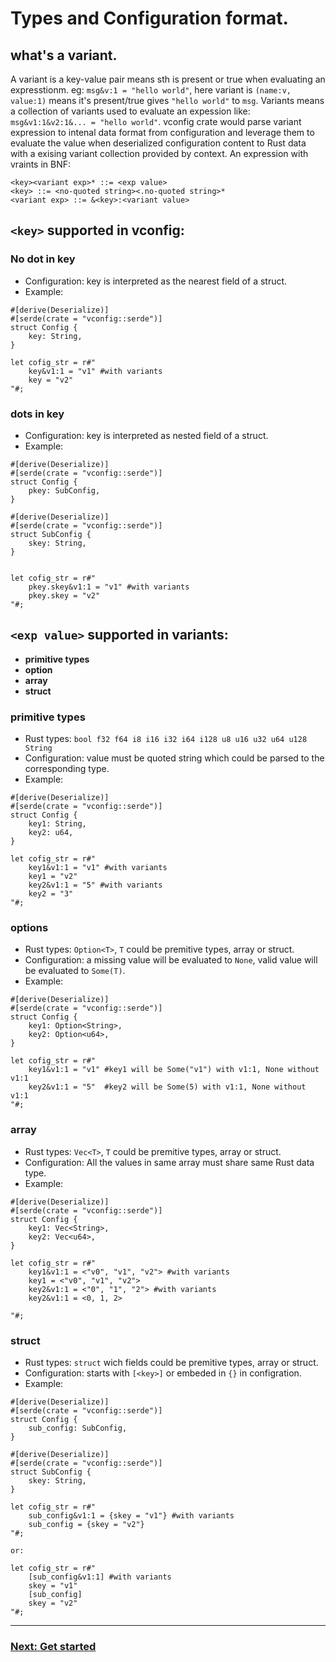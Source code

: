 # Types and Configuration format.

## what's a variant.
A variant is a key-value pair means sth is present or true when evaluating an expresstionm.
eg: ```msg&v:1 = "hello world"```, here variant is ```(name:v, value:1)``` means it's present/true gives ```"hello world"``` to ```msg```. 
Variants means a collection of variants used to evaluate an expession like: ```msg&v1:1&v2:1&... = "hello world"```. vconfig crate would parse
variant expression to intenal data format from configuration and leverage them to evaluate the value when deserialized configuration content to 
Rust data with a exising variant collection provided by context. An expression with vraints in BNF:
```
<key><variant exp>* ::= <exp value>
<key> ::= <no-quoted string><.no-quoted string>*
<variant exp> ::= &<key>:<variant value>
```

## ```<key>``` supported in vconfig:
### No dot in key
  * Configuration: key is interpreted as the nearest field of a struct.
  * Example:
```
#[derive(Deserialize)]
#[serde(crate = "vconfig::serde")]
struct Config {
    key: String,
}

let cofig_str = r#"
    key&v1:1 = "v1" #with variants
    key = "v2"
"#;
``` 

### dots in key
  * Configuration: key is interpreted as nested field of a struct.
  * Example:
```
#[derive(Deserialize)]
#[serde(crate = "vconfig::serde")]
struct Config {
    pkey: SubConfig,
}

#[derive(Deserialize)]
#[serde(crate = "vconfig::serde")]
struct SubConfig {
    skey: String,
}


let cofig_str = r#"
    pkey.skey&v1:1 = "v1" #with variants
    pkey.skey = "v2"
"#;
``` 

## ```<exp value>``` supported in variants:
  * **primitive types**
  * **option**
  * **array**
  * **struct**

### primitive types
  * Rust types: ```bool f32 f64 i8 i16 i32 i64 i128 u8 u16 u32 u64 u128 String```
  * Configuration: value must be quoted string which could be parsed to the corresponding type.
  * Example:
```
#[derive(Deserialize)]
#[serde(crate = "vconfig::serde")]
struct Config {
    key1: String,
    key2: u64,
}

let cofig_str = r#"
    key1&v1:1 = "v1" #with variants
    key1 = "v2"
    key2&v1:1 = "5" #with variants
    key2 = "3"
"#;
``` 

### options
  * Rust types: ```Option<T>```, ```T``` could be premitive types, array or struct.
  * Configuration: a missing value will be evaluated to ```None```, valid value will be evaluated to ```Some(T)```.
  * Example:
```
#[derive(Deserialize)]
#[serde(crate = "vconfig::serde")]
struct Config {
    key1: Option<String>,
    key2: Option<u64>,
}

let cofig_str = r#"
    key1&v1:1 = "v1" #key1 will be Some("v1") with v1:1, None without v1:1
    key2&v1:1 = "5"  #key2 will be Some(5) with v1:1, None without v1:1
"#;
``` 

### array
  * Rust types: ```Vec<T>```, ```T``` could be premitive types, array or struct.
  * Configuration: All the values in same array must share same Rust data type.
  * Example:
```
#[derive(Deserialize)]
#[serde(crate = "vconfig::serde")]
struct Config {
    key1: Vec<String>,
    key2: Vec<u64>,
}

let cofig_str = r#"
    key1&v1:1 = <"v0", "v1", "v2"> #with variants
    key1 = <"v0", "v1", "v2">
    key2&v1:1 = <"0", "1", "2"> #with variants
    key2&v1:1 = <0, 1, 2>

"#;
``` 

### struct
  * Rust types: ```struct``` wich fields could be premitive types, array or struct.
  * Configuration: starts with ```[<key>]``` or embeded in ```{}``` in configration.
  * Example:
```
#[derive(Deserialize)]
#[serde(crate = "vconfig::serde")]
struct Config {
    sub_config: SubConfig,
}

#[derive(Deserialize)]
#[serde(crate = "vconfig::serde")]
struct SubConfig {
    skey: String,
}

let cofig_str = r#"
    sub_config&v1:1 = {skey = "v1"} #with variants
    sub_config = {skey = "v2"}
"#;

or:

let cofig_str = r#"
    [sub_config&v1:1] #with variants
    skey = "v1"
    [sub_config]
    skey = "v2"
"#;
``` 
---
### [Next: Get started](./Get_started.md)
